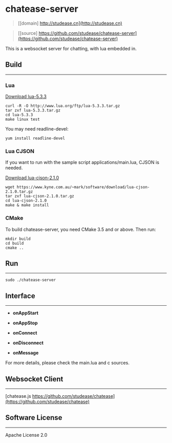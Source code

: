# chatease-server

> [[domain] http://studease.cn](http://studease.cn)

> [[source] https://github.com/studease/chatease-server](https://github.com/studease/chatease-server)

This is a websocket server for chatting, with lua embedded in.


## Build
--------

### Lua

[Download lua-5.3.3](http://www.lua.org/download.html)

```
curl -R -O http://www.lua.org/ftp/lua-5.3.3.tar.gz
tar zxf lua-5.3.3.tar.gz
cd lua-5.3.3
make linux test
```

You may need readline-devel:

```
yum install readline-devel
```

### Lua CJSON

If you want to run with the sample script applications/main.lua, CJSON is needed.

[Download lua-cjson-2.1.0](https://www.kyne.com.au/~mark/software/download/lua-cjson-2.1.0.tar.gz)

```
wget https://www.kyne.com.au/~mark/software/download/lua-cjson-2.1.0.tar.gz
tar zxf lua-cjson-2.1.0.tar.gz
cd lua-cjson-2.1.0
make & make install
```

### CMake

To build chatease-server, you need CMake 3.5 and or above. Then run:

```
mkdir build 
cd build
cmake ..
```


## Run
------

```
sudo ./chatease-server
```


## Interface
------------

* **onAppStart**
* **onAppStop**

* **onConnect**
* **onDisconnect**

* **onMessage**

For more details, please check the main.lua and c sources.


## Websocket Client
-------------------

[chatease.js https://github.com/studease/chatease](https://github.com/studease/chatease)


## Software License
-------------------

Apache License 2.0
